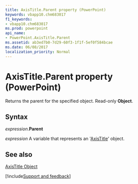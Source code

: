 ```yaml
---
title: AxisTitle.Parent property (PowerPoint)
keywords: vbapp10.chm683017
f1_keywords:
- vbapp10.chm683017
ms.prod: powerpoint
api_name:
- PowerPoint.AxisTitle.Parent
ms.assetid: ab3ed7b0-7d29-60f3-1f1f-5ef0f584bcae
ms.date: 06/08/2017
localization_priority: Normal
---
```



# AxisTitle.Parent property (PowerPoint)

Returns the parent for the specified object. Read-only  **Object**.


## Syntax

_expression_.**Parent**

_expression_ A variable that represents an '[AxisTitle](PowerPoint.AxisTitle.md)' object.


## See also


[AxisTitle Object](PowerPoint.AxisTitle.md)

[!include[Support and feedback](~/includes/feedback-boilerplate.md)]